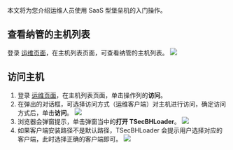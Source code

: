 
本文将为您介绍运维人员使用 SaaS 型堡垒机的入门操作。

## 查看纳管的主机列表
登录 [运维页面](https://cloud.tencent.com/document/product/1025/55183)，在主机列表页面，可查看纳管的主机列表。
![](https://qcloudimg.tencent-cloud.cn/raw/8e0d4133a4118b64e18936f5b5711cb2.png)

## 访问主机
1. 登录 [运维页面](https://cloud.tencent.com/document/product/1025/55183)，在主机列表页面，单击操作列的**访问**。
2. 在弹出的对话框，可选择访问方式（运维客户端）对主机进行访问，确定访问方式后，单击**访问**。
![](https://main.qcloudimg.com/raw/0a5d66ff56292b1ab746b94c213b4345.png)
3. 浏览器会弹窗提示，单击弹窗当中的**打开 TSecBHLoader**。
![](https://main.qcloudimg.com/raw/3cbd79c82333e53127ed2d428d569b4d.jpg) 
4.	如果客户端安装路径不是默认路径，TSecBHLoader 会提示用户选择对应的客户端，此时选择正确的客户端即可。
![](https://main.qcloudimg.com/raw/cd86070dce10172e6dad3cadf52c2d44.jpg)
